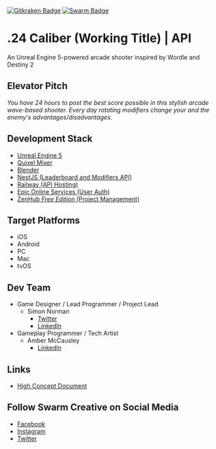 [![Gitkraken Badge](https://img.shields.io/badge/Repo%20Powered%20By-Gitkraken-teal?style=plastic&logo=gitkraken)](https://www.gitkraken.com/invite/csheW1Ty)
[![Swarm Badge](https://img.shields.io/badge/Powered%20by-Swarm%20Creative-yellowgreen?style=plastic&logo=data:image/png;base64,iVBORw0KGgoAAAANSUhEUgAAAA4AAAAOCAYAAAAfSC3RAAAACXBIWXMAAAsTAAALEwEAmpwYAAAAAXNSR0IArs4c6QAAAARnQU1BAACxjwv8YQUAAACcSURBVHgBrZGxDYMwEEW/QpXOI2SDrJARMgJS+syQDZIRkgmyQRQWQGIBoIQKSqjgW1xhgUEH4klPsq07f+sM7MwLGzH0RC+yVmEbQprRij61jVfaibHsJwSes4K2NKIlvdOE5lCQOanW37jg4GkKpfiPBXyNZ3rDMCTIJW8oMM5T7VRTbWJNP07aAyswS2mWYOa8oUf6xfAV+9ED/7khQ198MsEAAAAASUVORK5CYII=)](https://swarmcreative.co)

# .24 Caliber (Working Title) | API

An Unreal Engine 5-powered arcade shooter inspired by Wordle and Destiny 2

## Elevator Pitch

_You have 24 hours to post the best score possible in this stylish arcade wave-based shooter. Every day rotating modifiers change your and the enemy's advantages/disadvantages._

## Development Stack

- [Unreal Engine 5](https://www.unrealengine.com/en-US/blog/unreal-engine-5-is-now-available-in-early-access)
- [Quixel Mixer](https://quixel.com/mixer)
- [Blender](https://www.blender.org/)
- [NestJS (Leaderboard and Modifiers API)](https://nestjs.com/)
- [Railway (API Hosting)](https://railway.app/)
- [Epic Online Services (User Auth)](https://dev.epicgames.com/en-US/services)
- [ZenHub *Free Edition* (Project Management)](https://app.zenhub.com/)

## Target Platforms

- iOS
- Android
- PC
- Mac
- tvOS

## Dev Team

- Game Designer / Lead Programmer / Project Lead
  - Simon Norman
    - [Twitter](https://twitter.com/ZhymonNorman)
    - [LinkedIn](https://www.linkedin.com/in/simonjnorman/)
- Gameplay Programmer / Tech Artist
  - Amber McCausley
    - [LinkedIn](https://www.linkedin.com/in/amber-mccausley-07a1b473/)

## Links

- [High Concept Document](https://docs.google.com/document/d/1f3JrzcUsbDiUyb51hPZmgMo40Hl0v2VUxBM5Y9sC518/edit?usp=sharing)

## Follow Swarm Creative on Social Media

- [Facebook](https://www.facebook.com/swarmcreative)
- [Instagram](https://www.instagram.com/swarmcreative/)
- [Twitter](https://twitter.com/SwarmCreative)
